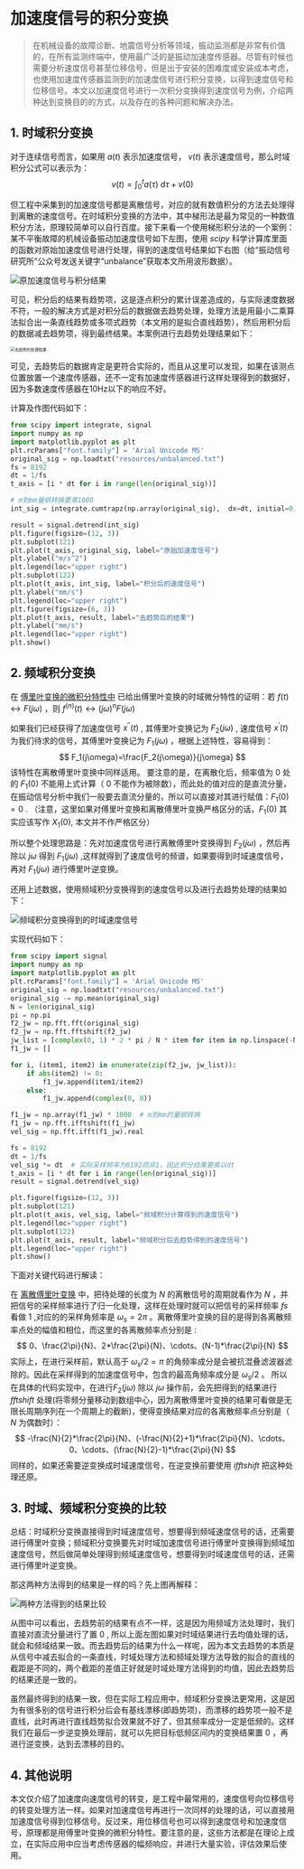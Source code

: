 # 加速度信号的积分变换

> 在机械设备的故障诊断、地震信号分析等领域，振动监测都是非常有价值的，在所有监测终端中，使用最广泛的是振动加速度传感器。尽管有时候也需要分析速度信号甚至位移信号，但是出于安装的困难度或安装成本考虑，也使用加速度传感器监测到的加速度信号进行积分变换，以得到速度信号和位移信号。本文以加速度信号进行一次积分变换得到速度信号为例，介绍两种达到变换目的的方式，以及存在的各种问题和解决办法。

## 1. 时域积分变换

对于连续信号而言，如果用 $a(t)$ 表示加速度信号， $v(t)$ 表示速度信号，那么时域积分公式可以表示为：
$$
v(t) = \int_{0}^{t}a(\tau)\:\mathrm{d} \tau + v(0)
$$

但工程中采集到的加速度信号都是离散信号，对应的就有数值积分的方法去处理得到离散的速度信号。在时域积分变换的方法中，其中梯形法是最为常见的一种数值积分方法，原理较简单可以自行百度。接下来看一个使用梯形积分法的一个案例：某不平衡故障的机械设备振动加速度信号如下左图，使用 $scipy$ 科学计算库里面的函数对原始加速度信号进行处理，得到的速度信号结果如下右图（给“振动信号研究所”公众号发送关键字“unbalance”获取本文所用波形数据）。

![原加速度信号与积分结果](https://kerwins.oss-cn-shanghai.aliyuncs.com/img_for_typora/image-20230117230258735.png)

可见，积分后的结果有趋势项，这是逐点积分的累计误差造成的，与实际速度数据不符，一般的解决方式是对积分后的数据做去趋势处理，处理方法是用最小二乘算法拟合出一条直线趋势或多项式趋势（本文用的是拟合直线趋势），然后用积分后的数据减去趋势项，得到最终结果。本案例进行去趋势处理结果如下：

<img src="https://kerwins.oss-cn-shanghai.aliyuncs.com/img_for_typora/image-20230117230403820.png" alt="去趋势的处理结果" style="zoom:50%;" />

可见，去趋势后的数据肯定是更符合实际的，而且从这里可以发现，如果在该测点位置放置一个速度传感器，还不一定有加速度传感器进行这样处理得到的数据好，因为多数速度传感器在10Hz以下的响应不好。

计算及作图代码如下：

```python
from scipy import integrate, signal
import numpy as np
import matplotlib.pyplot as plt
plt.rcParams["font.family"] = 'Arial Unicode MS'
original_sig = np.loadtxt("resources/unbalanced.txt")
fs = 8192
dt = 1/fs
t_axis = [i * dt for i in range(len(original_sig))]

# m到mm量纲转换要乘1000
int_sig = integrate.cumtrapz(np.array(original_sig),  dx=dt, initial=0)*1000

result = signal.detrend(int_sig)
plt.figure(figsize=(12, 3))
plt.subplot(121)
plt.plot(t_axis, original_sig, label="原始加速度信号")
plt.ylabel("m/s^2")
plt.legend(loc="upper right")
plt.subplot(122)
plt.plot(t_axis, int_sig, label="积分后的速度信号")
plt.ylabel("mm/s")
plt.legend(loc="upper right")
plt.figure(figsize=(6, 3))
plt.plot(t_axis, result, label="去趋势后的结果")
plt.ylabel("mm/s")
plt.legend(loc="upper right")
plt.show()
```

## 2. 频域积分变换

在 [傅里叶变换的微积分特性中](https://mp.weixin.qq.com/s/SoHdwnUDI68l0ZMr58brkg) 已给出傅里叶变换的时域微分特性的证明：若  $f(t) \longleftrightarrow F(j \omega)$  ，则  $f^{(n)}(t)\longleftrightarrow (j\omega)^n{} F(j \omega)$ 

如果我们已经获得了加速度信号 $x^{''}(t)$ , 其傅里叶变换记为 $F_2(j\omega)$ , 速度信号 $x^{'}(t)$ 为我们待求的信号，其傅里叶变换记为 $F_1(j\omega)$ ，根据上述特性，容易得到：
$$
F_1(j\omega)=\frac{F_2(j\omega)}{j\omega}
$$
该特性在离散傅里叶变换中同样适用。 要注意的是，在离散化后，频率值为 $0$ 处的 $F_1(0)$ 不能用上式计算（ $0$ 不能作为被除数），而此处的值对应的是直流分量，在振动信号分析中我们一般要去直流分量的，所以可以直接对其进行赋值：$F_1(0)=0$ . （注意，这里如果对傅里叶变换和离散傅里叶变换严格区分的话，$F_1(0)$ 其实应该写作 $X_1(0)$, 本文并不作严格区分）

所以整个处理思路是：先对加速度信号进行离散傅里叶变换得到 $F_2(j\omega)$ ，然后再除以 $j\omega$ 得到 $F_1(j\omega)$ ,这样就得到了速度信号的频谱，如果要得到时域速度信号，再对 $F_1(j\omega)$ 进行傅里叶逆变换。

还用上述数据，使用频域积分变换得到的速度信号以及进行去趋势处理的结果如下：

![频域积分变换得到的时域速度信号](https://kerwins.oss-cn-shanghai.aliyuncs.com/img_for_typora/image-20230118212838551.png)

实现代码如下：

```python
from scipy import signal
import numpy as np
import matplotlib.pyplot as plt
plt.rcParams["font.family"] = 'Arial Unicode MS'
original_sig = np.loadtxt("resources/unbalanced.txt")
original_sig -= np.mean(original_sig)
N = len(original_sig)
pi = np.pi
f2_jw = np.fft.fft(original_sig)
f2_jw = np.fft.fftshift(f2_jw)
jw_list = [complex(0, 1) * 2 * pi / N * item for item in np.linspace(-N/2, N/2, N, endpoint=False)]
f1_jw = []

for i, (item1, item2) in enumerate(zip(f2_jw, jw_list)):
    if abs(item2) != 0:
        f1_jw.append(item1/item2)
    else:
        f1_jw.append(complex(0, 0))

f1_jw = np.array(f1_jw) * 1000  # m到mm的量纲转换
f1_jw = np.fft.ifftshift(f1_jw)
vel_sig = np.fft.ifft(f1_jw).real

fs = 8192
dt = 1/fs
vel_sig *= dt  # 实际采样频率为8192而非1，因此积分结果要乘以dt
t_axis = [i * dt for i in range(len(original_sig))]
result = signal.detrend(vel_sig)

plt.figure(figsize=(12, 3))
plt.subplot(121)
plt.plot(t_axis, vel_sig, label="频域积分计算得到的速度信号")
plt.legend(loc="upper right")
plt.subplot(122)
plt.plot(t_axis, result, label="频域积分后去趋势得到的速度信号")
plt.legend(loc="upper right")
plt.show()
```

下面对关键代码进行解读：

在 [离散傅里叶变换](https://mp.weixin.qq.com/s/-uQyLEbO229MW2A-GbxQbw) 中，把待处理的长度为 $N$ 的离散信号的周期就看作为 $N$ ，并把信号的采样频率进行了归一化处理，这样在处理时就可以把信号的采样频率 $fs$ 看做 $1$ ,对应的的采样角频率是 $\omega_s=2\pi$ 。离散傅里叶变换的目的是得到各离散频率点处的幅值和相位，而这里的各离散频率点分别是 :
$$
0、\frac{2\pi}{N}、2*\frac{2\pi}{N}、\cdots、(N-1)*\frac{2\pi}{N}
$$
实际上，在进行采样前，默认高于 $\omega_s/2=\pi$ 的角频率成分是会被抗混叠滤波器滤除的。因此在采样得到的加速度信号中，包含的最高角频率成分是 $\omega_s/2$ 。  所以在具体的代码实现中，在进行$F_2(j\omega)$ 除以 $j\omega$ 操作前，会先把得到的结果进行 $fftshift$ 处理(将零频分量移动到数组中心，因为离散傅里叶变换的结果可看做是无限长周期序列在一个周期上的截断)，使得变换结果对应的各离散频率点分别是（ $N$ 为偶数时）：
$$
-\frac{N}{2}*\frac{2\pi}{N}、(-\frac{N}{2}+1)*\frac{2\pi}{N}、\cdots、0、\cdots、(\frac{N}{2}-1)*\frac{2\pi}{N}
$$
同样的，如果还需要逆变换成时域速度信号，在逆变换前要使用 $ifftshift$ 把这种处理还原。

## 3. 时域、频域积分变换的比较

总结：时域积分变换直接得到时域速度信号，想要得到频域速度信号的话，还需要进行傅里叶变换；频域积分变换要先对时域加速度信号进行傅里叶变换得到频域加速度信号，然后做简单处理得到频域速度信号，想要得到时域速度信号的话，还需进行傅里叶逆变换。

那这两种方法得到的结果是一样的吗？先上图再解释：

![两种方法得到的结果比较](https://kerwins.oss-cn-shanghai.aliyuncs.com/img_for_typora/image-20230119095519076.png)

从图中可以看出，去趋势前的结果有点不一样，这是因为用频域方法处理时，我们直接对直流分量进行了置 $0$ , 所以上面左图如果对时域结果进行去均值处理的话，就会和频域结果一致。而去趋势后的结果为什么一样呢，因为本文去趋势的本质是从信号中减去拟合的一条直线，时域处理方法和频域处理方法导致的拟合的直线的截距是不同的，两个截距的差值正好就是时域处理方法得到的均值，因此去趋势后的结果还是一致的。

虽然最终得到的结果一致，但在实际工程应用中，频域积分变换法更常用，这是因为有很多别的信号进行积分后会有基线漂移(即趋势项)，而漂移的趋势项一般不是直线，此时再进行直线趋势拟合效果就不好了，但其频率成分一定是低频的。这样我们在最后一步逆变换处理前，就可以先把目标低频区间内的变换结果置 $0$ ，再进行逆变换，达到去漂移的目的。

## 4. 其他说明

本文仅介绍了加速度向速度信号的转变，是工程中最常用的，速度信号向位移信号的转变处理方法一样。如果对加速度信号再进行一次同样的处理的话，可以直接用加速度信号得到位移信号。反过来，用位移信号也可以得到速度信号和加速度信号，原理都是用傅里叶变换的微积分特性。要注意的是，这些方法都是在理论上成立，在实际应用中应当考虑传感器的幅频响应，并进行大量实验，评估效果后使用。
